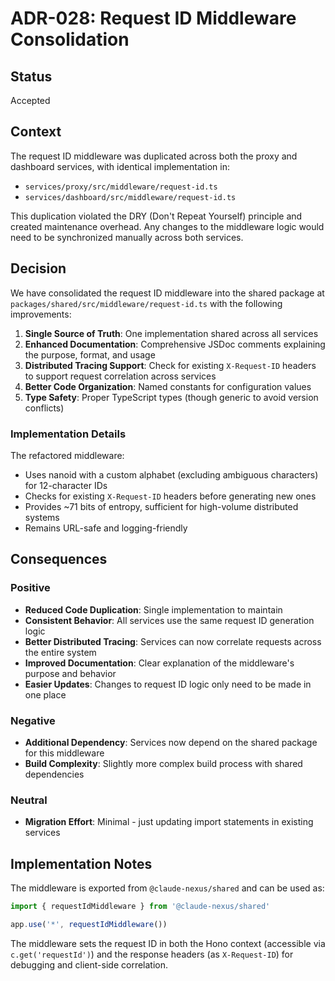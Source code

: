 # ADR-028: Request ID Middleware Consolidation

## Status
Accepted

## Context
The request ID middleware was duplicated across both the proxy and dashboard services, with identical implementation in:
- `services/proxy/src/middleware/request-id.ts`
- `services/dashboard/src/middleware/request-id.ts`

This duplication violated the DRY (Don't Repeat Yourself) principle and created maintenance overhead. Any changes to the middleware logic would need to be synchronized manually across both services.

## Decision
We have consolidated the request ID middleware into the shared package at `packages/shared/src/middleware/request-id.ts` with the following improvements:

1. **Single Source of Truth**: One implementation shared across all services
2. **Enhanced Documentation**: Comprehensive JSDoc comments explaining the purpose, format, and usage
3. **Distributed Tracing Support**: Check for existing `X-Request-ID` headers to support request correlation across services
4. **Better Code Organization**: Named constants for configuration values
5. **Type Safety**: Proper TypeScript types (though generic to avoid version conflicts)

### Implementation Details

The refactored middleware:
- Uses nanoid with a custom alphabet (excluding ambiguous characters) for 12-character IDs
- Checks for existing `X-Request-ID` headers before generating new ones
- Provides ~71 bits of entropy, sufficient for high-volume distributed systems
- Remains URL-safe and logging-friendly

## Consequences

### Positive
- **Reduced Code Duplication**: Single implementation to maintain
- **Consistent Behavior**: All services use the same request ID generation logic
- **Better Distributed Tracing**: Services can now correlate requests across the entire system
- **Improved Documentation**: Clear explanation of the middleware's purpose and behavior
- **Easier Updates**: Changes to request ID logic only need to be made in one place

### Negative
- **Additional Dependency**: Services now depend on the shared package for this middleware
- **Build Complexity**: Slightly more complex build process with shared dependencies

### Neutral
- **Migration Effort**: Minimal - just updating import statements in existing services

## Implementation Notes

The middleware is exported from `@claude-nexus/shared` and can be used as:

```typescript
import { requestIdMiddleware } from '@claude-nexus/shared'

app.use('*', requestIdMiddleware())
```

The middleware sets the request ID in both the Hono context (accessible via `c.get('requestId')`) and the response headers (as `X-Request-ID`) for debugging and client-side correlation.
